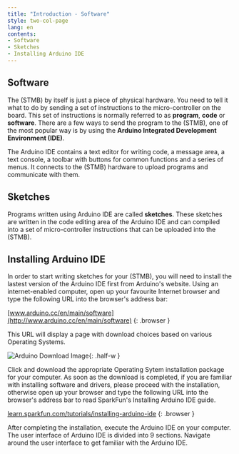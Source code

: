 ```yaml
---
title: "Introduction - Software"
style: two-col-page
lang: en
contents:
- Software
- Sketches
- Installing Arduino IDE 
---
```


## Software

The (STMB) by itself is just a piece of physical hardware. You need to tell it what to do by sending a set of instructions to the micro-controller on the board. This set of instructions is normally referred to as **program**, **code** or **software**. There are a few ways to send the program to the (STMB), one of the most popular way is by using the **Arduino Integrated Development Environment (IDE)**.

The Arduino IDE contains a text editor for writing code, a message area, a text console, a toolbar with buttons for common functions and a series of menus. It connects to the (STMB) hardware to upload programs and communicate with them. 

## Sketches

Programs written using Arduino IDE are called **sketches**. These sketches are written in the code editing area of the Arduino IDE and can compiled into a set of micro-controller instructions that can be uploaded into the (STMB).

## Installing Arduino IDE

In order to start writing sketches for your (STMB), you will need to install the lastest version of the Arduino IDE first from Arduino's website. Using an internet-enabled computer, open up your favourite Internet browser and type the following URL into the browser's address bar:

[www.arduino.cc/en/main/software](http://www.arduino.cc/en/main/software)
{: .browser }

This URL will display a page with download choices based on various Operating Systems. 

![Arduino Download Image](img/arduino_download.svg){: .half-w }

Click and download the appropriate Operating Sytem installation package for your computer. As soon as the download is completed, if you are familiar with installing software and drivers, please proceed with the installation, otherwise open up your browser and type the following URL into the browser's address bar to read SparkFun's Installing Arduino IDE guide.

[learn.sparkfun.com/tutorials/installing-arduino-ide](https://learn.sparkfun.com/tutorials/installing-arduino-ide)
{: .browser }

After completing the installation, execute the Arduino IDE on your computer. The user interface of Arduino IDE is divided into 9 sections. Navigate around the user interface to get familiar with the Arduino IDE.
